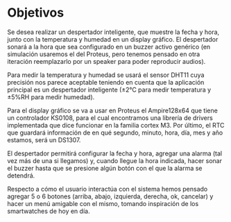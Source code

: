 # Objetivos

Se desea realizar un despertador inteligente, que muestre la fecha y hora, junto con la
temperatura y humedad en un display gráfico. 
El despertador sonará a la hora que sea
configurado en un buzzer activo genérico (en simulación usaremos el del Proteus, pero
tenemos pensado en otra iteración reemplazarlo por un speaker para poder reproducir audios).

Para medir la temperatura y humedad se usará el sensor DHT11 cuya precisión nos parece
aceptable teniendo en cuenta que la aplicación principal es un despertador inteligente (±2°C
para medir temperatura y ±5%RH para medir humedad). 

Para el display gráfico se va a usar en Proteus el Ampire128x64 que tiene un controlador KS0108, 
para el cual encontramos una librería de drivers implementada que dice funcionar en la familia 
cortex M3. Por último, el RTC que guardará información de en qué segundo, minuto, hora, día, 
mes y año estamos, será un DS1307.

El despertador permitirá configurar la fecha y hora, agregar una alarma (tal vez más de una si
llegamos) y, cuando llegue la hora indicada, hacer sonar el buzzer hasta que se presione algún
botón con el que la alarma se detendrá.

Respecto a cómo el usuario interactúa con el sistema hemos pensado agregar 5 o 6 botones
(arriba, abajo, izquierda, derecha, ok, cancelar) y hacer un menú amigable con el mismo,
tomando inspiración de los smartwatches de hoy en día.